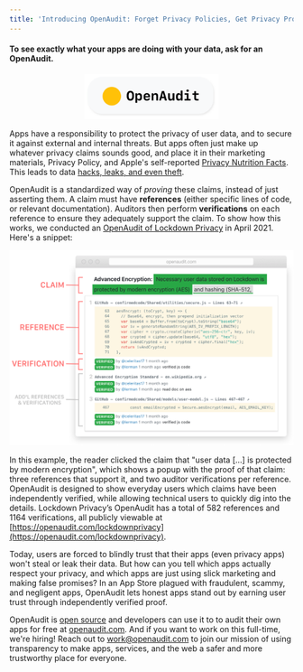 ```yaml
---
title: 'Introducing OpenAudit: Forget Privacy Policies, Get Privacy Proof'
---
```


#### To see exactly what your apps are doing with your data, ask for an OpenAudit.
<!--more-->
<div style="margin-x:auto; text-align:center; margin-top: 10px; margin-bottom: 10px;">
	<img src="/assets/images/oa-logo.png" alt="Logo for OpenAudit. Yellow circle with the word OpenAudit to the right of it.)" style="height: 80px;">
</div>

Apps have a responsibility to protect the privacy of user data, and to secure it against external and internal threats. But apps often just make up whatever privacy claims sounds good, and place it in their marketing materials, Privacy Policy, and Apple's self-reported [Privacy Nutrition Facts](/2020/12/18/Apples-Privacy-Nutrition-Facts.html). This leads to data [hacks, leaks, and even theft](/2020/12/02/why-you-cant-trust.html).

OpenAudit is a standardized way of *proving* these claims, instead of just asserting them. A claim must have **references** (either specific lines of code, or relevant documentation). Auditors then perform **verifications** on each reference to ensure they adequately support the claim. To show how this works, we conducted an [OpenAudit of Lockdown Privacy](https://openaudit.com/lockdownprivacy) in April 2021. Here's a snippet:

![Screenshot of a the same text document, but now there is a popover that has 3 citations/proof entries right beneath the text that was previously pointed to. The first proof is a Github code snippet with actual source code, second is the wikipedia entry on Advanced Encryption Standard, and third is another code snippet from Github. Under each entry are two "VERIFIED" labels with the usernames of the security auditors who verified each entry.](/assets/images/oa-2-email.png)

In this example, the reader clicked the claim that "user data [...] is protected by modern encryption", which shows a popup with the proof of that claim: three references that support it, and two auditor verifications per reference. OpenAudit is designed to show everyday users which claims have been independently verified, while allowing technical users to quickly dig into the details. Lockdown Privacy’s OpenAudit has a total of 582 references and 1164 verifications, all publicly viewable at [https://openaudit.com/lockdownprivacy](https://openaudit.com/lockdownprivacy). 

Today, users are forced to blindly trust that their apps (even privacy apps) won't steal or leak their data. But how can you tell which apps actually respect your privacy, and which apps are just using slick marketing and making false promises? In an App Store plagued with fraudulent, scammy, and negligent apps, OpenAudit lets honest apps stand out by earning user trust through independently verified proof.


OpenAudit is [open source](https://github.com/OpenlyOperated) and developers can use it to to audit their own apps for free at [openaudit.com](https://openaudit.com). And if you want to work on this full-time, we're hiring! Reach out to [work@openaudit.com](mailto:work@openaudit.com) to join our mission of using transparency to make apps, services, and the web a safer and more trustworthy place for everyone.
